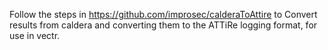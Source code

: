 Follow the steps in https://github.com/improsec/calderaToAttire to Convert results from caldera and converting them to the ATTiRe logging format, for use in vectr. 
